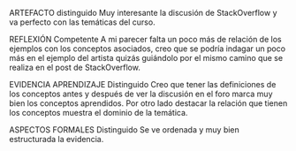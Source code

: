 ARTEFACTO
distinguido	Muy interesante la discusión de StackOverflow y va perfecto con las temáticas del curso.

REFLEXIÓN
Competente	A mi parecer falta un poco más de relación de los ejemplos con los conceptos asociados, creo que se podría indagar un poco más en el ejemplo del artista quizás guiándolo por el mismo camino que se realiza en el post de StackOverflow.

EVIDENCIA APRENDIZAJE
Distinguido	Creo que tener las definiciones de los conceptos antes y después de ver la discusión en el foro marca muy bien los conceptos aprendidos. Por otro lado destacar la relación que tienen los conceptos muestra el dominio de la temática.

ASPECTOS FORMALES
Distinguido	Se ve ordenada y muy bien estructurada la evidencia.
